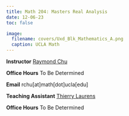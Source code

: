 ```yaml
---
title: Math 204: Masters Real Analysis
date: 12-06-23
toc: false

image:
  filename: covers/Uxd_Blk_Mathematics_A.png
  caption: UCLA Math
---
```


**Instructor** [Raymond Chu](https://raymondchu.netlify.app)

**Office Hours** To Be Determined

**Email** rchu[at]math[dot]ucla[edu]

**Teaching Assistant** [Thierry Laurens](https://www.math.ucla.edu/~laurenst/)


**Office Hours** To Be Determined
